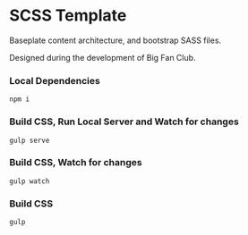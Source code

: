 # SCSS Template

Baseplate content architecture, and bootstrap SASS files. 

Designed during the development of Big Fan Club.


### Local Dependencies

`npm i`


### Build CSS, Run Local Server and Watch for changes

`gulp serve`


### Build CSS, Watch for changes

`gulp watch`


### Build CSS

`gulp`

